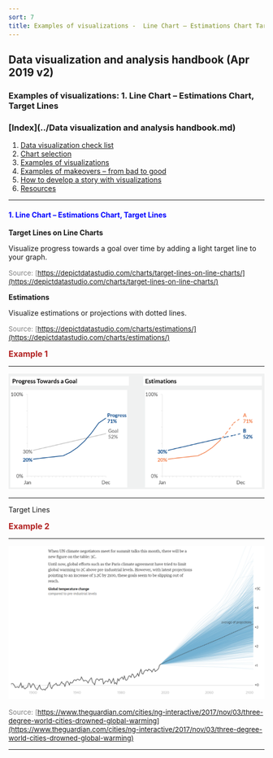 ```yaml
---
sort: 7
title: Examples of visualizations -  Line Chart – Estimations Chart Target Lines
---
```


## Data visualization and analysis handbook (Apr 2019 v2)
###  Examples of visualizations: 1. Line Chart – Estimations Chart, Target Lines

### [Index](../Data visualization and analysis handbook.md)

1. [Data visualization check list](1_checklist.md)
1. [Chart selection](2_chartselection.md)
1. [Examples of visualizations](3_chartindex.md)
1. [Examples of makeovers – from bad to good](4_makeover.md)
1. [How to develop a story with visualizations](5_story.md)
1. [Resources](6_resources.md)


***


#### <span style="color:blue; ">1. Line Chart – Estimations Chart, Target Lines </span>


**Target Lines on Line Charts**

Visualize progress towards a goal over time by adding a light target line to your graph.

<span style="color:gray; font-size:10pt;">Source: [https://depictdatastudio.com/charts/target-lines-on-line-charts/](https://depictdatastudio.com/charts/target-lines-on-line-charts/)</span>

**Estimations**
 
Visualize estimations or projections with dotted lines.

<span style="color:gray; font-size:10pt;">Source: [https://depictdatastudio.com/charts/estimations/](https://depictdatastudio.com/charts/estimations/)</span>


<span style="color:FireBrick; font-size:12pt; font-weight : bold;">Example 1</Span>

***


![png](img/Picture9.png)

***

Target Lines


<span style="color:FireBrick; font-size:12pt; font-weight : bold;">Example 2</Span>

***


![png](img/Picture10.png)


<span style="color:gray; font-size:10pt;">Source: [https://www.theguardian.com/cities/ng-interactive/2017/nov/03/three-degree-world-cities-drowned-global-warming](https://www.theguardian.com/cities/ng-interactive/2017/nov/03/three-degree-world-cities-drowned-global-warming)</span>

***

